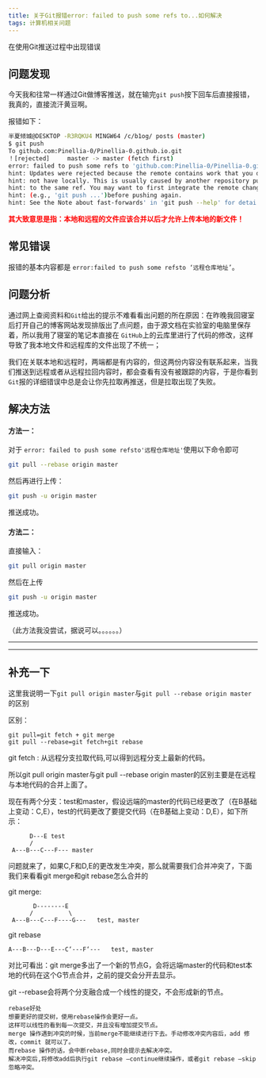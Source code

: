 ```yaml
---
title: 关于Git报错error: failed to push some refs to...如何解决
tags: 计算机相关问题
---
```




在使用Git推送过程中出现错误

## 问题发现

今天我和往常一样通过Git做博客推送，就在输完`git push`按下回车后直接报错，我真的，直接流汗黄豆啊。

报错如下：

```bash
半夏倾城@DESKTOP -R3RQKU4 MINGW64 /c/b1og/ posts (master)
$ git push
To github.com:Pinellia-0/Pinellia-0.github.io.git
！[rejected]		master -> master (fetch first)
error: failed to push some refs to 'github.com:Pinellia-0/Pinellia-0.github.io.git'
hint: Updates were rejected because the remote contains work that you do
hint: not have locally. This is usually caused by another repository pushing
hint: to the same ref. You may want to first integrate the remote changes 
hint: (e.g., 'git push ...')before pushing again.
hint: See the Note about fast-forwards' in 'git push --help' for detai ls.
```

**<font color=Red>其大致意思是指：本地和远程的文件应该合并以后才允许上传本地的新文件！</font>**



## 常见错误

报错的基本内容都是  `error:failed to push some refsto ‘远程仓库地址’`。

## 问题分析

通过网上查阅资料和`Git`给出的提示不难看看出问题的所在原因：在昨晚我回寝室后打开自己的博客网站发现排版出了点问题，由于源文档在实验室的电脑里保存着，所以我用了寝室的笔记本直接在 `GitHub`上的云库里进行了代码的修改，这样导致了我本地文件和远程库的文件出现了不统一；

我们在关联本地和远程时，两端都是有内容的，但这两份内容没有联系起来，当我们推送到远程或者从远程拉回内容时，都会查看有没有被跟踪的内容，于是你看到 `Git`报的详细错误中总是会让你先拉取再推送，但是拉取出现了失败。

## 解决方法

#### 方法一：

对于 `error: failed to push some refsto'远程仓库地址'`使用以下命令即可

```bash
git pull --rebase origin master
```

然后再进行上传：

```bash
git push -u origin master
```

推送成功。

#### 方法二：

直接输入：

```bash
git pull origin master
```

然后在上传

```bash
git push -u origin master
```

推送成功。

（此方法我没尝试，据说可以。。。。。。）

---

---

## 补充一下

这里我说明一下`git pull origin master`与`git pull --rebase origin master`的区别 

区别：

```
git pull=git fetch + git merge
git pull --rebase=git fetch+git rebase
```

git fetch : 从远程分支拉取代码,可以得到远程分支上最新的代码。

所以git pull origin master与git pull --rebase origin master的区别主要是在远程与本地代码的合并上面了。



现在有两个分支：test和master，假设远端的master的代码已经更改了（在B基础上变动：C,E），test的代码更改了要提交代码（在B基础上变动：D,E），如下所示：

```
      D---E test
      /
 A---B---C---F--- master
```



问题就来了，如果C,F和D,E的更改发生冲突，那么就需要我们合并冲突了，下面我们来看看git merge和git rebase怎么合并的

git merge:

```
       D--------E
      /          \
 A---B---C---F----G---   test, master
```

git rebase

```
A---B---D---E---C‘---F‘---   test, master
```

对比可看出：git merge多出了一个新的节点G，会将远端master的代码和test本地的代码在这个G节点合并，之前的提交会分开去显示。

git --rebase会将两个分支融合成一个线性的提交，不会形成新的节点。

 

```
rebase好处
想要更好的提交树，使用rebase操作会更好一点。
这样可以线性的看到每一次提交，并且没有增加提交节点。
merge 操作遇到冲突的时候，当前merge不能继续进行下去。手动修改冲突内容后，add 修改，commit 就可以了。
而rebase 操作的话，会中断rebase,同时会提示去解决冲突。
解决冲突后,将修改add后执行git rebase –continue继续操作，或者git rebase –skip忽略冲突。
```
